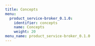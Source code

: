 ```yaml
---
title: Concepts
menu:
  product_service-broker_0.1.0:
    identifier: concepts
    name: Concepts
    weight: 20
menu_name: product_service-broker_0.1.0
---
```

